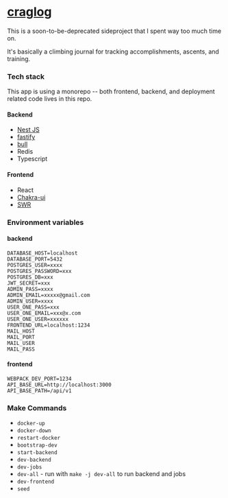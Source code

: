 # [craglog](https://craglog.cc/)

This is a soon-to-be-deprecated sideproject that I spent way too much time on. 

It's basically a climbing journal for tracking accomplishments, ascents, and training.

### Tech stack

This app is using a monorepo -- both frontend, backend, and deployment related code lives in this repo.

#### Backend

* [Nest JS](https://nestjs.com/)
* [fastify](https://github.com/fastify/fastify)
* [bull](https://github.com/OptimalBits/bull)
* Redis
* Typescript

#### Frontend

* React
* [Chakra-ui](https://chakra-ui.com)
* [SWR](https://swr.vercel.app/)


### Environment variables

#### backend

```
DATABASE_HOST=localhost
DATABASE_PORT=5432
POSTGRES_USER=xxxx
POSTGRES_PASSWORD=xxx
POSTGRES_DB=xxx
JWT_SECRET=xxx
ADMIN_PASS=xxxx
ADMIN_EMAIL=xxxxx@gmail.com
ADMIN_USER=xxxx
USER_ONE_PASS=xxx
USER_ONE_EMAIL=xxx@x.com
USER_ONE_USER=xxxxxx
FRONTEND_URL=localhost:1234
MAIL_HOST
MAIL_PORT
MAIL_USER
MAIL_PASS
```

#### frontend

```
WEBPACK_DEV_PORT=1234
API_BASE_URL=http://localhost:3000
API_BASE_PATH=/api/v1
```

### Make Commands

* `docker-up`
* `docker-down`
* `restart-docker`
* `bootstrap-dev`
* `start-backend`
* `dev-backend`
* `dev-jobs`
* `dev-all` - run with `make -j dev-all` to run backend and jobs
* `dev-frontend`
* `seed`
